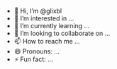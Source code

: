 - 👋 Hi, I’m @glixbl
- 👀 I’m interested in ...
- 🌱 I’m currently learning ...
- 💞️ I’m looking to collaborate on ...
- 📫 How to reach me ...
- 😄 Pronouns: ...
- ⚡ Fun fact: ...

<!---
glixbl/glixbl is a ✨ special ✨ repository because its `README.md` (this file) appears on your GitHub profile.
You can click the Preview link to take a look at your changes.
--->
